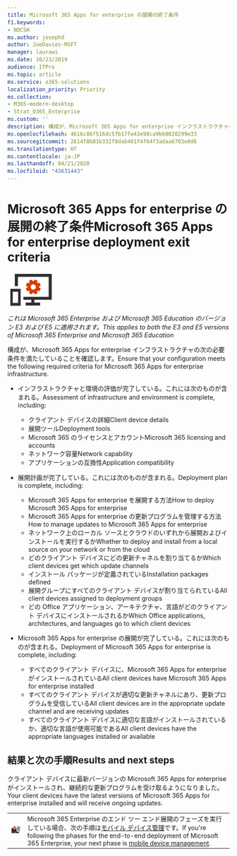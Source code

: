 ```yaml
---
title: Microsoft 365 Apps for enterprise の展開の終了条件
f1.keywords:
- NOCSH
ms.author: josephd
author: JoeDavies-MSFT
manager: laurawi
ms.date: 10/23/2019
audience: ITPro
ms.topic: article
ms.service: o365-solutions
localization_priority: Priority
ms.collection:
- M365-modern-desktop
- Strat_O365_Enterprise
ms.custom: ''
description: 構成が、Microsoft 365 Apps for enterprise インフラストラクチャの Microsoft 365 Enterprise 条件を満たしていることを確認します。
ms.openlocfilehash: 4616c86f516dc5fb17fe43e98ca9b60028299e33
ms.sourcegitcommit: 2614f8b81b332f8dab461f4f64f3adaa6703e0d6
ms.translationtype: HT
ms.contentlocale: ja-JP
ms.lasthandoff: 04/21/2020
ms.locfileid: "43631443"
---
```

# <a name="microsoft-365-apps-for-enterprise-deployment-exit-criteria"></a><span data-ttu-id="fe0b6-103">Microsoft 365 Apps for enterprise の展開の終了条件</span><span class="sxs-lookup"><span data-stu-id="fe0b6-103">Microsoft 365 Apps for enterprise deployment exit criteria</span></span>

![フェーズ 4: Microsoft 365 Apps for enterprise](../media/deploy-foundation-infrastructure/O365proplus_icon-small.png)

<span data-ttu-id="fe0b6-105">*これは Microsoft 365 Enterprise および Microsoft 365 Education のバージョン E3 および E5 に適用されます。*</span><span class="sxs-lookup"><span data-stu-id="fe0b6-105">*This applies to both the E3 and E5 versions of Microsoft 365 Enterprise and Microsoft 365 Education*</span></span>

<span data-ttu-id="fe0b6-106">構成が、Microsoft 365 Apps for enterprise インフラストラクチャの次の必要条件を満たしていることを確認します。</span><span class="sxs-lookup"><span data-stu-id="fe0b6-106">Ensure that your configuration meets the following required criteria for Microsoft 365 Apps for enterprise infrastructure.</span></span>

- <span data-ttu-id="fe0b6-107">インフラストラクチャと環境の評価が完了している。これには次のものが含まれる。</span><span class="sxs-lookup"><span data-stu-id="fe0b6-107">Assessment of infrastructure and environment is complete, including:</span></span>

    - <span data-ttu-id="fe0b6-108">クライアント デバイスの詳細</span><span class="sxs-lookup"><span data-stu-id="fe0b6-108">Client device details</span></span>
    - <span data-ttu-id="fe0b6-109">展開ツール</span><span class="sxs-lookup"><span data-stu-id="fe0b6-109">Deployment tools</span></span>
    - <span data-ttu-id="fe0b6-110">Microsoft 365 のライセンスとアカウント</span><span class="sxs-lookup"><span data-stu-id="fe0b6-110">Microsoft 365 licensing and accounts</span></span>
    - <span data-ttu-id="fe0b6-111">ネットワーク容量</span><span class="sxs-lookup"><span data-stu-id="fe0b6-111">Network capability</span></span>
    - <span data-ttu-id="fe0b6-112">アプリケーションの互換性</span><span class="sxs-lookup"><span data-stu-id="fe0b6-112">Application compatibility</span></span>

- <span data-ttu-id="fe0b6-113">展開計画が完了している。これには次のものが含まれる。</span><span class="sxs-lookup"><span data-stu-id="fe0b6-113">Deployment plan is complete, including:</span></span>

    - <span data-ttu-id="fe0b6-114">Microsoft 365 Apps for enterprise を展開する方法</span><span class="sxs-lookup"><span data-stu-id="fe0b6-114">How to deploy Microsoft 365 Apps for enterprise</span></span>
    - <span data-ttu-id="fe0b6-115">Microsoft 365 Apps for enterprise の更新プログラムを管理する方法</span><span class="sxs-lookup"><span data-stu-id="fe0b6-115">How to manage updates to Microsoft 365 Apps for enterprise</span></span>
    - <span data-ttu-id="fe0b6-116">ネットワーク上のローカル ソースとクラウドのいずれから展開およびインストールを実行するか</span><span class="sxs-lookup"><span data-stu-id="fe0b6-116">Whether to deploy and install from a local source on your network or from the cloud</span></span>
    - <span data-ttu-id="fe0b6-117">どのクライアント デバイスにどの更新チャネルを割り当てるか</span><span class="sxs-lookup"><span data-stu-id="fe0b6-117">Which client devices get which update channels</span></span>
    - <span data-ttu-id="fe0b6-118">インストール パッケージが定義されている</span><span class="sxs-lookup"><span data-stu-id="fe0b6-118">Installation packages defined</span></span>
    - <span data-ttu-id="fe0b6-119">展開グループにすべてのクライアント デバイスが割り当てられている</span><span class="sxs-lookup"><span data-stu-id="fe0b6-119">All client devices assigned to deployment groups</span></span>
    - <span data-ttu-id="fe0b6-120">どの Office アプリケーション、アーキテクチャ、言語がどのクライアント デバイスにインストールされるか</span><span class="sxs-lookup"><span data-stu-id="fe0b6-120">Which Office applications, architectures, and languages go to which client devices</span></span>

- <span data-ttu-id="fe0b6-121">Microsoft 365 Apps for enterprise の展開が完了している。これには次のものが含まれる。</span><span class="sxs-lookup"><span data-stu-id="fe0b6-121">Deployment of Microsoft 365 Apps for enterprise is complete, including:</span></span>

    - <span data-ttu-id="fe0b6-122">すべてのクライアント デバイスに、Microsoft 365 Apps for enterprise がインストールされている</span><span class="sxs-lookup"><span data-stu-id="fe0b6-122">All client devices have Microsoft 365 Apps for enterprise installed</span></span>
    - <span data-ttu-id="fe0b6-123">すべてのクライアント デバイスが適切な更新チャネルにあり、更新プログラムを受信している</span><span class="sxs-lookup"><span data-stu-id="fe0b6-123">All client devices are in the appropriate update channel and are receiving updates</span></span>
    - <span data-ttu-id="fe0b6-124">すべてのクライアント デバイスに適切な言語がインストールされているか、適切な言語が使用可能である</span><span class="sxs-lookup"><span data-stu-id="fe0b6-124">All client devices have the appropriate languages installed or available</span></span>



## <a name="results-and-next-steps"></a><span data-ttu-id="fe0b6-125">結果と次の手順</span><span class="sxs-lookup"><span data-stu-id="fe0b6-125">Results and next steps</span></span>

<span data-ttu-id="fe0b6-126">クライアント デバイスに最新バージョンの Microsoft 365 Apps for enterprise がインストールされ、継続的な更新プログラムを受け取るようになりました。</span><span class="sxs-lookup"><span data-stu-id="fe0b6-126">Your client devices have the latest versions of Microsoft 365 Apps for enterprise installed and will receive ongoing updates.</span></span>

|||
|:-------|:-----|
|![フェーズ 5: モバイル デバイス管理](../media/deploy-foundation-infrastructure/mobiledevicemgmt_icon-small.png)| <span data-ttu-id="fe0b6-128">Microsoft 365 Enterprise のエンド ツー エンド展開のフェーズを実行している場合、次の手順は[モバイル デバイス管理](mobility-infrastructure.md)です。</span><span class="sxs-lookup"><span data-stu-id="fe0b6-128">If you're following the phases for the end-to-end deployment of Microsoft 365 Enterprise, your next phase is [mobile device management](mobility-infrastructure.md).</span></span> |
